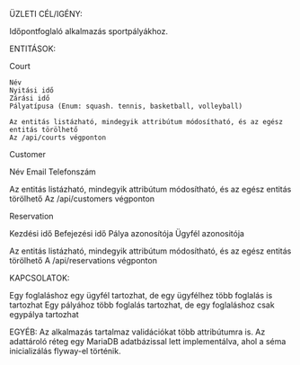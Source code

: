 ÜZLETI CÉL/IGÉNY:

Időpontfoglaló alkalmazás sportpályákhoz.

ENTITÁSOK:

Court

    Név
    Nyitási idő
    Zárási idő
    Pályatípusa (Enum: squash. tennis, basketball, volleyball)
   
    Az entitás listázható, mindegyik attribútum módosítható, és az egész entitás törölhető
    Az /api/courts végponton
    
Customer

   Név
   Email
   Telefonszám
   
   Az entitás listázható, mindegyik attribútum módosítható, és az egész entitás törölhető
   Az /api/customers végponton
   
Reservation

   Kezdési idő
   Befejezési idő
   Pálya azonosítója
   Ügyfél azonositója
   
   Az entitás listázható, mindegyik attribútum módosítható, és az egész entitás törölhető
   A /api/reservations végponton
   
KAPCSOLATOK:

Egy foglaláshoz egy ügyfél tartozhat, de egy ügyfélhez több foglalás is tartozhat
Egy pályához több foglalás tartozhat, de egy foglaláshoz csak egypálya tartozhat

EGYÉB:
Az alkalmazás tartalmaz validációkat több attribútumra is.
Az adattároló réteg egy MariaDB adatbázissal lett implementálva, ahol a séma inicializálás flyway-el történik.
